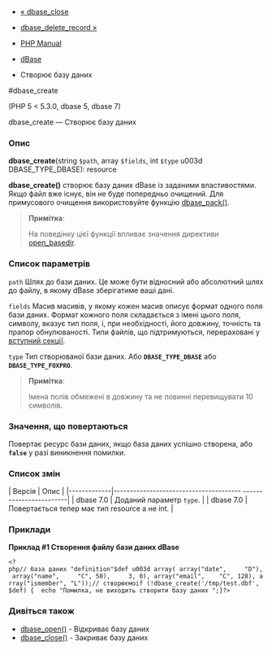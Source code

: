 - [« dbase_close](function.dbase-close.md)
- [dbase_delete_record »](function.dbase-delete-record.md)

- [PHP Manual](index.md)
- [dBase](ref.dbase.md)
- Створює базу даних

#dbase_create

(PHP 5 \< 5.3.0, dbase 5, dbase 7)

dbase_create — Створює базу даних

### Опис

**dbase_create**(string `$path`, array `$fields`, int `$type` u003d
DBASE_TYPE_DBASE): resource

**dbase_create()** створює базу даних dBase із заданими властивостями.
Якщо файл вже існує, він не буде попередньо очищений. Для
примусового очищення використовуйте функцію
[dbase_pack()](function.dbase-pack.md).

> **Примітка**:
>
> На поведінку цієї функції впливає значення директиви
> [open_basedir](ini.core.md#ini.open-basedir).

### Список параметрів

`path`
Шлях до бази даних. Це може бути відносний або абсолютний шлях до
файлу, в якому dBase зберігатиме ваші дані.

`fields`
Масив масивів, у якому кожен масив описує формат одного поля
бази даних. Формат кожного поля складається з імені цього поля, символу,
вказує тип поля, і, при необхідності, його довжину, точність та прапор
обнулюваності. Типи файлів, що підтримуються, перераховані у [вступний секції](intro.dbase.md).

`type`
Тип створюваної бази даних. Або **`DBASE_TYPE_DBASE`** або
**`DBASE_TYPE_FOXPRO`**.

> **Примітка**:
>
> Імена полів обмежені в довжину та не повинні перевищувати 10 символів.

### Значення, що повертаються

Повертає ресурс бази даних, якщо база даних успішно створена, або
**`false`** у разі виникнення помилки.

### Список змін

| Версія | Опис |
|-------------|--------------------------------------- ------------------------|
| dbase 7.0 | Доданий параметр `type`. |
| dbase 7.0 | Повертається тепер має тип resource а не int. |

### Приклади

**Приклад #1 Створення файлу бази даних dBase**

` <?php// база даних "definition"$def u003d array( array("date",     "D"), array("name",     "C", 50),     3, 0), array("email",    "C", 128), array("ismember", "L"));// створюємоif (!dbase_create('/tmp/test.dbf', $def) {  echo "Помилка, не виходить створити базу даних
";}?> `

### Дивіться також

- [dbase_open()](function.dbase-open.md) - Відкриває базу даних
- [dbase_close()](function.dbase-close.md) - Закриває базу даних
